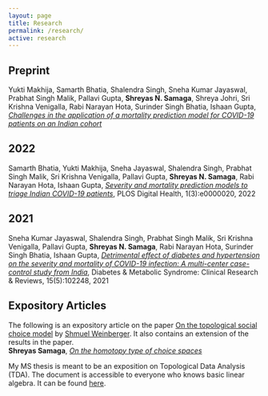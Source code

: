 ```yaml
---
layout: page
title: Research
permalink: /research/
active: research
---
```


## Preprint
Yukti Makhija, Samarth Bhatia, Shalendra Singh, Sneha Kumar Jayaswal, Prabhat Singh Malik, Pallavi Gupta, **Shreyas N. Samaga**, Shreya Johri, Sri Krishna Venigalla, Rabi Narayan Hota, Surinder Singh Bhatia, Ishaan Gupta, *[Challenges in the application of a mortality prediction model for COVID-19 patients on an Indian cohort](https://arxiv.org/abs/2101.07215)*

## 2022
Samarth Bhatia, Yukti Makhija, Sneha Jayaswal, Shalendra Singh, Prabhat Singh Malik, Sri Krishna Venigalla, Pallavi Gupta, **Shreyas N. Samaga**, Rabi Narayan Hota, Ishaan Gupta, *[Severity and mortality prediction models to triage Indian COVID-19 patients](https://journals.plos.org/digitalhealth/article?id=10.1371/journal.pdig.0000020)*, PLOS Digital Health, 1(3):e0000020, 2022

## 2021
Sneha Kumar Jayaswal, Shalendra Singh, Prabhat Singh Malik, Sri Krishna Venigalla, Pallavi Gupta, **Shreyas N. Samaga**, Rabi Narayan Hota, Surinder Singh Bhatia, Ishaan Gupta, *[Detrimental effect of diabetes and hypertension on the severity and mortality of COVID-19 infection: A multi-center case-control study from India](https://www.sciencedirect.com/science/article/pii/S187140212100268X)*, Diabetes & Metabolic Syndrome: Clinical Research & Reviews, 15(5):102248, 2021


## Expository Articles
The following is an expository article on the paper [On the topological social choice model](https://math.uchicago.edu/~shmuel/TSC.pdf) by [Shmuel Weinberger](http://www.math.uchicago.edu/~shmuel/). It also contains an extension of the results in the paper. \
**Shreyas Samaga**, *[On the homotopy type of choice spaces](https://arxiv.org/abs/1807.07841)*

My MS thesis is meant to be an exposition on Topological Data Analysis (TDA). The document is accessible to everyone who knows basic linear algebra. It can be found [here]().



